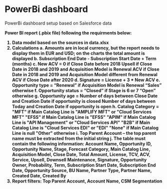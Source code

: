 # PowerBi dashboard
 PowerBi dashboard setup based on Salesforce data
 
 
 
<b>Power BI report (.pbix file) following the requirments below:<b>

1.	Data model based on the sources in data.xlsx
2.	Calculations 
a.	Amounts are in local currency, but the report needs to display them in EUR and USD; on the charts the total amount is displayed 
b.	Subscription End Date - Subscription Start Date + Term (months)
c.	New ACV = 
0 if Close Date before 2018 
Upsell if Close Date in 2018 and 2019 and Acquisition Model is Renewal 
ACV if Close Date in 2018 and 2019 and Acquisition Model different from Renewal 
ACV if Close Date after 2020 
d.	Signature = License + 3 * New ACV
e.	Opportunity type = 
“Renewal” if Acquisition Model is Renewal
“Sales” otherwise
f.	Opportunity status = 
“Closed” if Stage is 6 or 7
“Open” otherwise
g.	Opportunity age = 
Number of days between Close Date and Creation Date if opportunity is closed
Number of days between Today and Creation Date if opportunity is open
h.	Catalog Category = 
"MFT" if Main Catalog Line is "AMPLIFY MFT" or "Cloud Services MFT"
"EFSS" if Main Catalog Line is "EFSS"
"APIM" if Main Catalog Line is "API Management" or "Cloud Services API"
"B2B" if Main Catalog Line is "Cloud Services EDI" or "EDI"
"None" if Main Catalog Line is null
"Other" otherwise
i.	Top Parent Account – the top parent name must be extracted from the initial string 
j.	The table must contain the following information: Account Name, Opportunity ID, Opportunity Name, Stage, Forecast Category, Main Catalog Line, Acquisition Model, Close Date, Total Amount, License, TCV, ACV, Service, Upsell, Downsell Maintenance, Signature, Opportunity Owner, Probability, Term, Subscription Start Date, Subscription End Date, Opportunity Source, BU Name, Partner Type, Partner Name, Created Date, Created By  
3.	Report filters: Top Parent Account, Account Name, CSM Segmentation 
